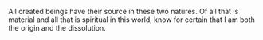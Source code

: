 All created beings have their source in these two natures. Of all that is material and all that is spiritual in this world, know for certain that I am both the origin and the dissolution.